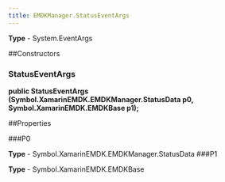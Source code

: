 ```yaml
---
title: EMDKManager.StatusEventArgs
---
```



**Type** - System.EventArgs

##Constructors
### StatusEventArgs 
**public StatusEventArgs (Symbol.XamarinEMDK.EMDKManager.StatusData p0, Symbol.XamarinEMDK.EMDKBase p1);**

##Properties

###P0


**Type** - Symbol.XamarinEMDK.EMDKManager.StatusData
###P1


**Type** - Symbol.XamarinEMDK.EMDKBase



